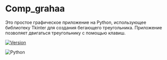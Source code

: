 # Comp_grahaa
Это простое графическое приложение на Python, использующее библиотеку Tkinter для создания бегающего треугольника. Приложение позволяет двигаться треугольнику с помощью клавиш.

[![Version](https://img.shields.io/badge/Version-1.0.0-blue.svg)](https://github.com/ValeriaMordyashova/comp_grahaa)

![Python](https://img.shields.io/badge/Python-3.9-purple)